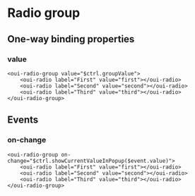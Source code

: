 # Radio group

## One-way binding properties

### value

```html:preview
<oui-radio-group value="$ctrl.groupValue">
    <oui-radio label="First" value="first"></oui-radio>
    <oui-radio label="Second" value="second"></oui-radio>
    <oui-radio label="Third" value="third"></oui-radio>
</oui-radio-group>
```

## Events

### on-change

```html:preview
<oui-radio-group on-change="$ctrl.showCurrentValueInPopup($event.value)">
    <oui-radio label="First" value="first"></oui-radio>
    <oui-radio label="Second" value="second"></oui-radio>
    <oui-radio label="Third" value="third"></oui-radio>
</oui-radio-group>
```